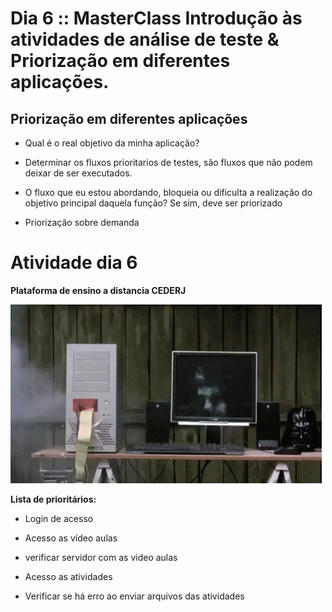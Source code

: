 # Dia 6 :: MasterClass Introdução às atividades de análise de teste & Priorização em diferentes aplicações.


## Priorização em diferentes aplicações

- Qual é o real objetivo da minha aplicação?

- Determinar os fluxos prioritarios de testes, são fluxos que não podem deixar de ser executados.

- O fluxo que eu estou abordando, bloqueia ou dificulta a realização do objetivo principal daquela função? Se sim, deve ser priorizado

- Priorização sobre demanda


# Atividade dia 6


**Plataforma de ensino a distancia CEDERJ**

![alt text](image.png)

**Lista de prioritários:**

- Login de acesso

- Acesso as vídeo aulas

- verificar servidor com as video aulas

- Acesso as atividades

- Verificar se há erro ao enviar arquivos das atividades